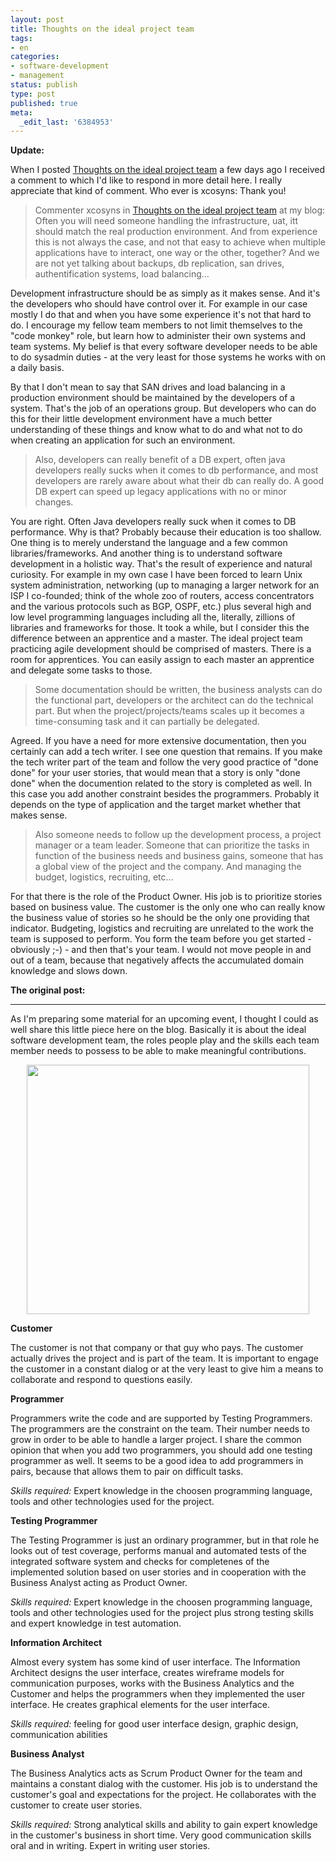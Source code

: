```yaml
---
layout: post
title: Thoughts on the ideal project team
tags:
- en
categories:
- software-development
- management
status: publish
type: post
published: true
meta:
  _edit_last: '6384953'
---
```

<p><strong>Update:</strong></p>

<p>When I posted <a href="http://www.stephan-schwab.com/2008/02/05/1202245415689.html">Thoughts on the ideal project team</a> a few days ago I received a comment to which I'd like to respond in more detail here. I really appreciate that kind of comment. Who ever is xcosyns: Thank you!</p>

<blockquote>Commenter xcosyns in <a href="http://www.stephan-schwab.com/2008/02/05/1202245415689.html">Thoughts on the ideal project team</a> at my blog:<br>
Often you will need someone handling the infrastructure, uat, itt should match the real production environment. And from experience this is not always the case, and not that easy to achieve when multiple applications have to interact, one way or the other, together? And we are not yet talking about backups, db replication, san drives, authentification systems, load balancing&#8230; 
</blockquote>

<p>Development infrastructure should be as simply as it makes sense. And it's the developers who should have control over it. For example in our case mostly I do that and when you have some experience it's not that hard to do. I encourage my fellow team members to not limit themselves to the "code monkey" role, but learn how to administer their own systems and team systems. My belief is that every software developer needs to be able to do sysadmin duties - at the very least for those systems he works with on a daily basis.</p>

<p>By that I don't mean to say that SAN drives and load balancing in a production environment should be maintained by the developers of a system. That's the job of an operations group. But developers who can do this for their little development environment have a much better understanding of these things and know what to do and what not to do when creating an application for such an environment.</p>

<blockquote>
Also, developers can really benefit of a DB expert, often java developers really sucks when it comes to db performance, and most developers are rarely aware about what their db can really do. A good DB expert can speed up legacy applications with no or minor changes.
</blockquote> 

<p>You are right. Often Java developers really suck when it comes to DB performance. Why is that? Probably because their education is too shallow. One thing is to merely understand the language and a few common libraries/frameworks. And another thing is to understand software development in a holistic way. That's the result of experience and natural curiosity. For example in my own case I have been forced to learn Unix system administration, networking (up to managing a larger network for an ISP I co-founded; think of the whole zoo of routers, access concentrators and the various protocols such as BGP, OSPF, etc.) plus several high and low level programming languages including all the, literally, zillions of libraries and frameworks for those. It took a while, but I consider this the difference between an apprentice and a master. The ideal project team practicing agile development should be comprised of masters. There is a room for apprentices. You can easily assign to each master an apprentice and delegate some tasks to those.</p>

<blockquote>
Some documentation should be written, the business analysts can do the functional part, developers or the architect can do the technical part. But when the project/projects/teams scales up it becomes a time-consuming task and it can partially be delegated. 
</blockquote> 

<p>Agreed. If you have a need for more extensive documentation, then you certainly can add a tech writer. I see one question that remains. If you make the tech writer part of the team and follow the very good practice of "done done" for your user stories, that would mean that a story is only "done done" when the documention related to the story is completed as well. In this case you add another constraint besides the programmers. Probably it depends on the type of application and the target market whether that makes sense.</p>

<blockquote>
Also someone needs to follow up the development process, a project manager or a team leader. Someone that can prioritize the tasks in function of the business needs and business gains, someone that has a global view of the project and the company. And managing the budget, logistics, recruiting, etc&#8230; 
</blockquote>

<p>For that there is the role of the Product Owner. His job is to prioritize stories based on business value. The customer is the only one who can really know the business value of stories so he should be the only one providing that indicator. Budgeting, logistics and recruiting are unrelated to the work the team is supposed to perform. You form the team before you get started - obviously ;-) - and then that's your team. I would not move people in and out of a team, because that negatively affects the accumulated domain knowledge and slows down.</p>

<p><strong>The original post:</strong></p>
<hr>

<p>As I'm preparing some material for an upcoming event, I thought I could as well share this little piece here on the blog. Basically it is about the ideal software development team, the roles people play and the skills each team member needs to possess to be able to make meaningful contributions.</p>

<p align="center"><img src="images/ProjectTeam.png" border="0" height="399" width="452"></p>

<p><strong>Customer</strong></p>
<p>The customer is not that company or that guy who pays. The customer actually drives the project and is part of the team. It is important to engage the customer in a constant dialog or at the very least to give him a means to collaborate and respond to questions easily.</p>

<p><strong>Programmer</strong></p>
<p>Programmers write the code and are supported by Testing Programmers. The programmers are the constraint on the team. Their number needs to grow in order to be able to handle a larger project. I share the common opinion that when you add two programmers, you should add one testing programmer as well. It seems to be a good idea to add programmers in pairs, because that allows them to pair on difficult tasks.</p>

<em>Skills required:</em> Expert knowledge in the choosen programming language, tools and other technologies used for the project.

<p><strong>Testing Programmer</strong></p>
<p>The Testing Programmer is just an ordinary programmer, but in that role he looks out of test coverage, performs manual and automated tests of the integrated software system and checks for completenes of the implemented solution based on user stories and in cooperation with the Business Analyst acting as Product Owner.</p>

<em>Skills required:</em> Expert knowledge in the choosen programming language, tools and other technologies used for the project plus strong testing skills and expert knowledge in test automation.

<p><strong>Information Architect</strong></p>
<p>Almost every system has some kind of user interface. The Information Architect designs the user interface, creates wireframe models for communication purposes, works with the Business Analytics and the Customer and helps the programmers when they implemented the user interface. He creates graphical elements for the user interface.</p>

<em>Skills required:</em> feeling for good user interface design, graphic design, communication abilities

<p><strong>Business Analyst</strong></p>
<p>The Business Analytics acts as Scrum Product Owner for the team and maintains a constant dialog with the customer. His job is to understand the customer's goal and expectations for the project. He collaborates with the customer to create user stories.</p>

<em>Skills required:</em> Strong analytical skills and ability to gain expert knowledge in the customer's business in short time. Very good communication skills oral and in writing. Expert in writing user stories.

